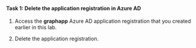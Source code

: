 #### Task 1: Delete the application registration in Azure AD

1.  Access the **graphapp** Azure AD application registration that you created earlier in this lab.

1.  Delete the application registration.